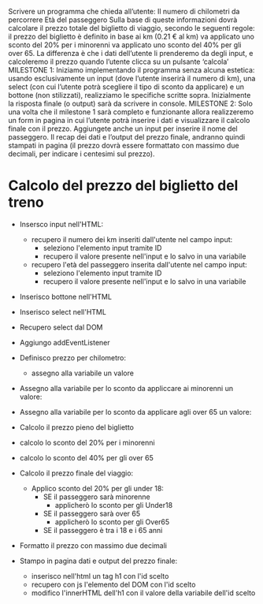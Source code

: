 Scrivere un programma che chieda all’utente:
Il numero di chilometri da percorrere
Età del passeggero 
Sulla base di queste informazioni dovrà calcolare il prezzo totale del biglietto di viaggio, secondo le seguenti regole:
il prezzo del biglietto è definito in base ai km (0.21 € al km)
va applicato uno sconto del 20% per i minorenni
va applicato uno sconto del 40% per gli over 65.
La differenza è che i dati dell’utente li prenderemo da degli input, e calcoleremo il prezzo quando l’utente clicca su un pulsante ‘calcola’
MILESTONE 1:
Iniziamo implementando il programma senza alcuna estetica: usando esclusivamente un input (dove l’utente inserirà il numero di km), una select (con cui l’utente potrà scegliere il tipo di sconto da applicare) e un bottone (non stilizzati), realizziamo le specifiche scritte sopra.
Inizialmente la risposta finale (o output) sarà da scrivere in console.
MILESTONE 2:
Solo una volta che il milestone 1 sarà completo e funzionante allora realizzeremo un form in pagina in cui l’utente potrà inserire i dati e visualizzare il calcolo finale con il prezzo. Aggiungete anche un input per inserire il nome del passeggero. Il recap dei dati e l’output del prezzo finale, andranno quindi stampati in pagina (il prezzo dovrà essere formattato con massimo due decimali, per indicare i centesimi sul prezzo).

# Calcolo del prezzo del biglietto del treno

- Insersco input nell'HTML:
    - recupero il numero dei km inseriti dall'utente nel campo input:
        - seleziono l'elemento input tramite ID
        - recupero il valore presente nell'input e lo salvo in una variabile
    - recupero l'età del passeggero inserita dall'utente nel campo input:
        - seleziono l'elemento input tramite ID
        - recupero il valore presente nell'input e lo salvo in una variabile
- Inserisco bottone nell'HTML
- Inserisco select nell'HTML
- Recupero select dal DOM
- Aggiungo addEventListener
- Definisco prezzo per chilometro:
  - assegno alla variabile un valore
- Assegno alla variabile per lo sconto da appliccare ai minorenni un valore:
- Assegno alla variabile per lo sconto da applicare agli over 65 un valore:
- Calcolo il prezzo pieno del biglietto
- calcolo lo sconto del 20% per i minorenni
- calcolo lo sconto del 40% per gli over 65
- Calcolo il prezzo finale del viaggio:
  - Applico sconto del 20% per gli under 18:
      - SE il passeggero sarà minorenne
        - applicherò lo sconto per gli Under18
      - SE il passeggero sarà over 65
        - applicherò lo sconto per gli Over65
      - SE il passeggero è tra i 18 e i 65 anni

- Formatto il prezzo con massimo due decimali
- Stampo in pagina dati e output del prezzo finale:
    - inserisco nell'html un tag h1 con l'id scelto
    - recupero con js l'elemento del DOM con l'id scelto
    - modifico l'innerHTML dell'h1 con il valore della variabile dell'id scelto